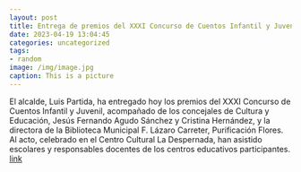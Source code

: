 ```yaml
---
layout: post
title: Entrega de premios del XXXI Concurso de Cuentos Infantil y Juvenil
date: 2023-04-19 13:04:45
categories: uncategorized
tags:
- random
image: /img/image.jpg
caption: This is a picture
---
```

El alcalde, Luis Partida, ha entregado hoy los premios del XXXI Concurso de Cuentos Infantil y Juvenil, acompañado de los concejales de Cultura y Educación, Jesús Fernando Agudo Sánchez y Cristina Hernández, y la directora de la Biblioteca Municipal F. Lázaro Carreter, Purificación Flores. Al acto, celebrado en el Centro Cultural La Despernada, han asistido escolares y responsables docentes de los centros educativos participantes.   [link](https://www.ayto-villacanada.es/noticias/entrega-de-premios-del-xxxi-concurso-de-cuentos-infantil-y-juvenil/)
